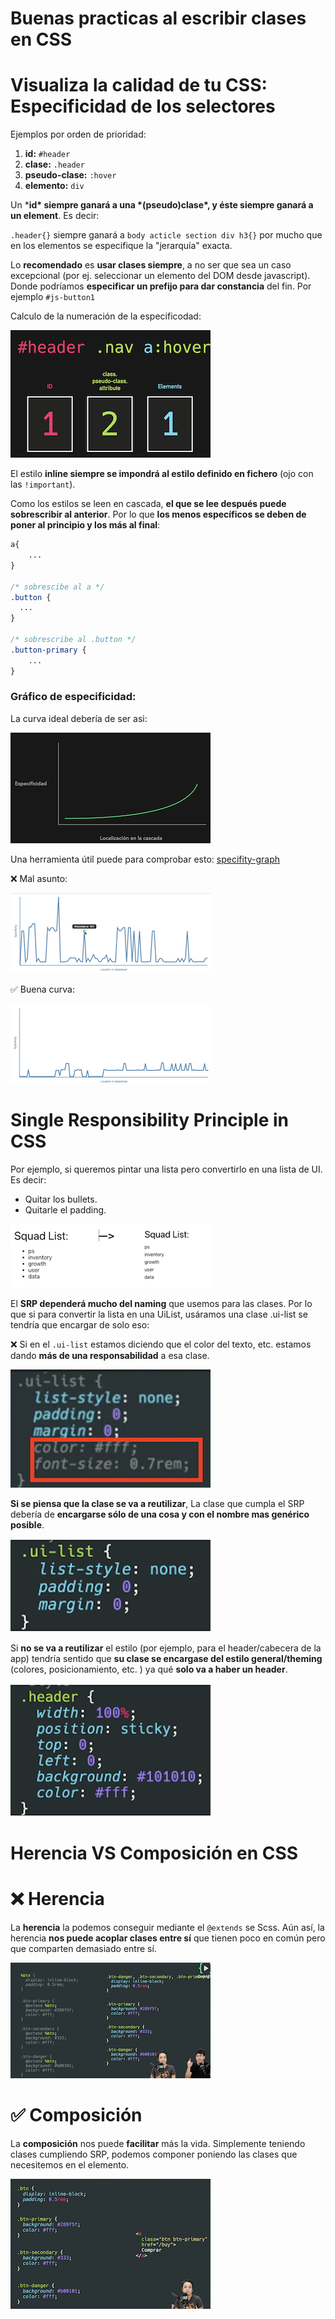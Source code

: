 # **Buenas practicas al escribir clases en CSS**

# **Visualiza la calidad de tu CSS: Especificidad de los selectores**

Ejemplos por orden de prioridad:

1. **id:** `#header`
2. **clase:** `.header`
3. **pseudo-clase:** `:hover`
4. **elemento:** `div`

Un ***id\* siempre ganará a una \*(pseudo)clase\*, y éste siempre ganará a un element**. Es decir:

`.header{}` siempre ganará a `body acticle section div h3{}` por mucho que en los elementos se especifique la "jerarquía" exacta.

Lo **recomendado** es **usar clases siempre**, a no ser que sea un caso excepcional (por ej. seleccionar un elemento del DOM desde javascript). Donde podríamos **especificar un prefijo para dar constancia** del fin. Por ejemplo `#js-button1`

Calculo de la numeración de la especificodad:

![image-20210422091132157](assets/2-BuenasPracticas/image-20210422091132157.png)

El estilo **inline siempre se impondrá al estilo definido en fichero** (ojo con las `!important`).

Como los estilos se leen en cascada, **el que se lee después puede sobrescribir al anterior**.  Por lo que **los menos específicos se deben de poner al principio y los más al final**:

```css
a{
	...
}

/* sobrescibe al a */
.button {
  ...
}

/* sobrescribe al .button */
.button-primary {
	...
}
```

### Gráfico de especificidad:

La curva ideal debería de ser asi:

![image-20210422091211793](assets/2-BuenasPracticas/image-20210422091211793.png)

Una herramienta útil puede para comprobar esto: [specifity-graph](https://jonassebastianohlsson.com/specificity-graph/)

❌ Mal asunto:                                                                      

![image-20210422091240191](assets/2-BuenasPracticas/image-20210422091240191.png)

✅ Buena curva:

![image-20210422091312785](assets/2-BuenasPracticas/image-20210422091312785.png)

# Single Responsibility Principle in CSS

Por ejemplo, si queremos pintar una lista pero convertirlo en una lista de UI. Es decir:

- Quitar los bullets.
- Quitarle el padding.

![image-20210422091623415](assets/2-BuenasPracticas/image-20210422091623415.png)

El **SRP dependerá mucho del naming** que usemos para las clases. Por lo que si para convertir la lista en una UiList, usáramos una clase .ui-list se tendría que encargar de solo eso:



❌ Si en el `.ui-list` estamos diciendo que el color del texto, etc. estamos dando **más de una responsabilidad** a esa clase.

![image-20210422091700267](assets/2-BuenasPracticas/image-20210422091700267.png)

**Si se piensa que la clase se va a reutilizar**, La clase que cumpla el SRP debería de **encargarse sólo de una cosa y con el nombre mas genérico posible**.

![image-20210422091722172](assets/2-BuenasPracticas/image-20210422091722172.png)

Si **no se va a reutilizar** el estilo (por ejemplo, para el header/cabecera de la app) tendría sentido que **su clase se encargase del estilo general/theming** (colores, posicionamiento, etc. ) ya qué **solo va a haber un header**.

![image-20210422091735761](assets/2-BuenasPracticas/image-20210422091735761.png)

# Herencia VS Composición en CSS

# ❌ Herencia

La **herencia** la podemos conseguir mediante el `@extends` se Scss. Aún así, la herencia **nos puede acoplar clases entre sí** que tienen poco en común pero que comparten demasiado entre sí.

![image-20210422091852486](assets/2-BuenasPracticas/image-20210422091852486.png)

# ✅ Composición

La **composición** nos puede **facilitar** más la vida.  Simplemente teniendo clases cumpliendo SRP, podemos componer poniendo las clases que necesitemos en el elemento.

![image-20210422091904919](assets/2-BuenasPracticas/image-20210422091904919.png)